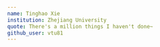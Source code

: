 ```yaml
---
name: Tinghao Xie
institution: Zhejiang University
quote: There's a million things I haven't done~ 
github_user: vtu81
---
```

